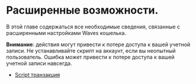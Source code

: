 # Расширенные возможности.

В этой главе содержаться все необходимые сведения, связанные с расширенными настройками Waves кошелька.

**Внимание**: действия могут привести к потере доступа к вашей учетной записи.
Не устанавливайте скрипт на аккаунт, если вы неопытный пользователь. Ошибка может привести к потере доступа к вашей учетной записи навсегда.

* [Script транзакция](advanced_features/script_transaction.md)
